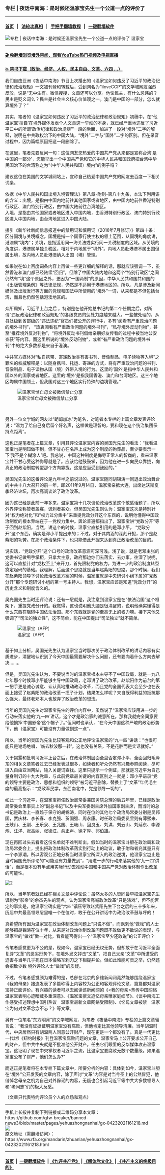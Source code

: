 ### 专栏 | 夜话中南海：是时候还温家宝先生一个公道一点的评价了
------------------------

#### [首页](https://github.com/gfw-breaker/banned-news3/blob/master/README.md) &nbsp;&nbsp;|&nbsp;&nbsp; [法轮功真相](https://github.com/begood0513/basic/blob/master/README.md)  &nbsp;&nbsp;|&nbsp;&nbsp; [手把手翻墙教程](https://github.com/gfw-breaker/guides/wiki)  &nbsp;&nbsp;|&nbsp;&nbsp; [一键翻墙软件](https://github.com/gfw-breaker/nogfw/blob/master/README.md)  



<div id="headerimg">
 <img alt="专栏 | 夜话中南海：是时候还温家宝先生一个公道一点的评价了" src="https://www.rfa.org/mandarin/zhuanlan/yehuazhongnanhai/gx-04232021161218.html/@@images/1efdba60-e6d3-4c05-829f-1f21dc1d8704.jpeg" title="专栏 | 夜话中南海：是时候还温家宝先生一个公道一点的评价了"/>
 <span class="lead_image_caption">
  温家宝
 </span>
 <!-- zoomattribute -->
</div>

<hr/>


#### [ 🎬  免翻墙浏览墙外禁闻、观看YouTube热门视频及电视直播](https://github.com/gfw-breaker/HelloWorld)

#### [ 💥  禁书下载（政治、经济、人权、民主自由、文革、六四 ...）](https://github.com/gfw-breaker/books/blob/master/README.md)

<div id="storytext">
 <p>
 </p>
 <p>
  我们自由亚洲《夜话中南海》节目上次播出的《温家宝如何违反了习近平的政治纪律和政治规矩》一文被刊登和转载后，受到网名为“iloveCCP”的文学城网友强烈反驳，说是“无中生有。微信搜搜，文章还可以分享。他论民主，有什么忌讳的？民主是贬义词么？民主是社会主义核心价值观之一。澳门是中国的一部分，怎么就算境外了？”
  <br/>
  <br/>
  其实，笔者的《温家宝如何违反了习近平的政治纪律和政治规矩》初稿中，在“他温家宝‘擅自’在境外媒体发表个人文章这一举动的本身，就已经严重地违反了习近平口中的所谓‘政治纪律和政治规矩’”一段的后面，加进了一段对“境外”二字的解释，说明在中共政权治下的中国大陆，“境外”二字与“国外”二字的区别。但在录音过程中，因为篇幅原因把这一段删除了。
  <br/>
  <br/>
  在这里，笔者先要反问一句：这位网友您热爱的中国共产党从来都是宣称台湾‘是中国的一部分’，您能举出一个中国共产党和它的中华人民共和国政府把台湾中华民国治下的台湾称之为“（中华人民共和国）境内”的例子吗？
  <br/>
  <br/>
  建议这位在美国的文学城网站上，宣称自己热爱中国共产党的网友去百度一下相关词条。
  <br/>
  <br/>
  依据《中华人民共和国出境入境管理法》第八章-附则-第八十九条，本法下列用语的含义：出境，是指由中国内地前往其他国家或者地区，由中国内地前往香港特别行政区、澳门特别行政区，由中国大陆前往台湾地区。
  <br/>
  入境，是指由其他国家或者地区进入中国内地，由香港特别行政区、澳门特别行政区进入中国内地，由台湾地区进入中国大陆。
  <br/>
  <br/>
  援引《新华社新闻信息报道中的禁用词和慎用词（2016年7月修订）》第四十条：区分国境与关境概念。国境是指一个国家行使主权的领土范围，从国境的角度讲，港澳属“境内”；关境，是指适用同一海关法或实行同一关税制度的区域。从关境的角度讲，港澳属单独关税区，相对于内地属于“境外”。内地人员赴港澳不属出国但属出境，故内地人员赴港澳纳入出国（境）管理。
  <br/>
  <br/>
  如果说在如上百度词条内容上再做一些更详细的解释的话，那就应该强调一下，虽然香港和澳门都已经陆续“回归”，但除了中国大陆内地和这两个“特别行政区”之间仍然有“境”这个原因之外，更因为“一国两制”的原因，中华人民共和国共和国的《出版管理条例》等法律法规，仍然是不适用于港澳地区的。所以，凡是涉及新闻媒体及出版发行等方面的党规和国法中所使用的“境外”一词，从来都是不但包括台湾，而且也仍然包括港澳地区的。
  <br/>
  <br/>
  众所周知，习近平上台之后 ，特别是在他开始总书记的第二个任期之后，对所谓“违反政治纪律和政治规矩”的各级党员的惩处力度越来越大。一些被处理的，从县处级到省部级的“违法违纪”官员们被公开的罪行中，多有“阅看有严重政治问题的境外书刊”， “热衷阅看有严重政治问题的境外书刊”，“私存境外反动刊物”，甚至“推荐境外反对刊物”，“将境外反动书刊借给亲朋好友传看的过程中被当地公安查获”等内容。而这里所说的“境外反动刊物”，或者“有严重政治问题的境外书刊”中的绝大多数都是来自于港澳。
  <br/>
  <br/>
  中共官方媒体对“私自携带、寄递政治类有害书刊、音像制品、电子读物等入境”之罪名的权威解释是：以随身携带、托运、寄递的方式，将有严重政治问题的书刊、音像制品、电子读物从国（境）外带入境的行为。这里的‘国外’是指中华人民共和国以外的国家或者地区。这里的‘境外’是指我国香港、澳门和台湾地区。这三个地区均属中国领土，但我国对这三个地区实行特殊的边境管理。”
 </p>
 <p>
  <figure class="image-richtext image-inline captioned" style="width:620px;">
   <img alt="温家宝悼亡母文被微信禁止分享" src="https://www.rfa.org/mandarin/zhuanlan/yehuazhongnanhai/gx-04232021161218.html/85775c9e-4990-454e-9dcb-7ccbabcfacda.jpeg/@@images/0393be10-5db2-443b-9344-f716d3754f8e.jpeg" title="3"/>
   <figcaption class="image-caption">
    温家宝悼亡母文被微信禁止分享
   </figcaption>
   <small>
   </small>
  </figure>
  <br/>
  <br/>
  另外一位文学城的网友以“朗姆加冰”为笔名，对笔者本专栏的上篇文章发表评论说：“温为了给自己身后留个好名声，这样做是理智的，要和现在这个统治集团保持点距离”。
  <br/>
  <br/>
  这也正是笔者在上篇文章，引用其评论温家宝内容的吴国光先生的看法：“我看温家宝也是明知做不到，但不甘心在名声上成为这个制度的殉葬品，至少要表示一下‘我不是个糊涂人’吧。我总说，中国这种制度是侮辱正常人的智商的，看来温家宝并不甘心受这种侮辱就是了。应该给他鼓鼓掌，因为他在进一步向民众靠拢，向真正的政治制度转型那个方向靠拢，这是应当受到鼓励的。”
  <br/>
  <br/>
  吴国光先生的这番评论是九年半之前说过的。温家宝随同胡锦涛一同退出政治舞台的中共十八大召开的前一年，即2011年9月14日，温家宝亲抵大连，出席达沃斯夏季经济论坛，再次高调谈论了政治改革。
  <br/>
  <br/>
  因为这已经是此前一年多来，温家宝第十几次谈论政治改革这个敏感话题了，所以外界评论称赞者盖寡，讽刺者甚众。但吴国光先生则认为：温家宝这次是特别针对“权力绝对化”和“权力过分集中”来重提党政分开这个东西的，说明他懂得中国政治制度的根本弊端在于一党权力集中。舆论普遍都指出了，温家宝讲“党政分开”等于回到赵紫阳。当然，讲这个的时候，温家宝直接引用的是邓小平。 “党政分开”这个东西，确实是邓小平提出来的；不过，对于其内涵的深刻开掘，那个是赵紫阳的功劳。在那个政治条件下，也只能借此开掘来达到真正政治改革的目的。
  <br/>
  <br/>
  说实话，“党政分开”这个口号的政治改革意涵可深可浅。浅了说，就是老邓主张的党委书记做甩手掌柜，只拿大主意，政府那边你们去落实、去办事。往深了说呢，这可以直接针对“党权至上”来开刀，首先限制党的权力，为进一步的政治制度转型奠定起码的基础。我理解，后面这个思路就是当年赵紫阳的思路。那个时候，我们在赵紫阳领导下讨论政治改革方案的时候，温家宝就是中央研讨小组下属的“党政分开”那个专题研讨小组的第一号主持人。我想，温家宝应该是知道“党政分开”的历史含义和制度含义的。
  <br/>
  <br/>
  吴光国先生当时还评论说：还有一层就是，我注意到温家宝是在“依法治国”这个框架下，重提党政分开的。我觉得，这也说明他头脑是很清醒的，说明他确实懂得是什么东西在阻碍中国依法治国。那个东西就是党的至高无上的权力嘛。接下来他又强调了“司法的独立性”，这不简单，能在中国提出“司法独立”就不简单。
 </p>
 <p>
  <figure class="image-richtext image-inline captioned" style="width:620px;">
   <img alt="温家宝（AFP）" src="https://www.rfa.org/mandarin/zhuanlan/yehuazhongnanhai/gx-04232021161218.html/2b526b08-7ae3-4fec-8ffc-4ca2e39f2748.jpeg/@@images/ad07489b-b4ba-490e-86ef-addc239a78b5.jpeg" title="1"/>
   <figcaption class="image-caption">
    温家宝（AFP）
   </figcaption>
   <small>
   </small>
  </figure>
  <br/>
  基于如上分析，吴国光先生认为温家宝当时那次关于政治体制改革的讲话内容有实质进步，清醒地认识到了今天中国最需要解决什么问题，还有要向着什么方向去解决……。
  <br/>
  <br/>
  但是，吴国光先生认为，不要说当时的温家宝根本主导不了中国政局，就是一九八七年那个时候邓小平能够主导中国政局，老邓讲了政治改革，赵紫阳作为前台的第一把手更是诚心诚意、认认真地推动政治改革，而且党的全国代表大会至少也在表面上接受了赵紫阳的政治改革一揽子计划，结果怎么样呢？来自既得利益的抵抗那么强大，最终老邓本人也放弃了政治改革的想法。
  <br/>
  <br/>
  当年的吴国光先生对温家宝先生的评价内容中，虽然说了“温家宝应该用进一步的行动来落实他的‘九一四’讲话，这个才是政治家的诚意所在，那样我就完全同意要给他摘掉‘中国影帝’这个帽子了。”但同时也承认，“在今天中国这种严峻的政治形势下，他（温家宝）可能没有力量做到这一点”。
  <br/>
  <br/>
  所以，当年的吴国光先生比较客观和公正地评论温家宝的“九一四”讲话：“也很可能只是谢场绝唱，‘临去秋波那一转’。这也没有关系，不是花腔而是实话就好。”
  <br/>
  <br/>
  关于揭露和批判习近平上台之后，在政治体制层面全盘否定邓小平，全面回归毛泽东的相关文章笔者过去已经发表过很多，如读者和听众仍然有兴趣参照阅读，尽可进入自由亚洲网站，输入关键词查找。这里只提示一个例证，那就是习近平为自己量身制订的十九大党章，与此前党章最关键的内容区别之一就是：邓小平语录“党的领导主要是政治、思想和组织的领导”被习近平删除，替换上了“文革”年代毛主席的最高指示：“党政军民学，东西南北中，党是领导一切的”。
  <br/>
  <br/>
  如此一个习近平，在温家宝担任政治局常委兼国务院总理的后五年里，已经是政治局常委会里事实上的“副总书记”以及中央军委副主席外加国家副主席，而当时的总书记是政治上一直趋于保守的胡锦涛，同时在位的其他七个政治局常委分别是吴邦国，贾庆林、李长春、李克强、贺国强、周永康。时任政治局委员里则有薄煕来、王歧山、王刚、王乐泉、王兆国、王岐山、回良玉、刘淇、刘云山、刘延东、李源潮、汪洋、张高丽、张德江、俞正声、徐才厚、郭伯雄。
  <br/>
  <br/>
  现在再回过头去看看这份名单就不难判断出，假如当时的温家宝斗胆在政治局和政治局常委会上，提出把政治体制改革落实到行动上的动议，敢于附和者充其量只有一个李源潮。所以客观公正地分析当时温家宝所深入的政治逆境，他温家宝岂止是当时吴国光所评论的“可能没有力量做到”，“用进一步的行动来落实他的‘九一四’讲话”，而是根本没有半点用实际行动去推动中国和中国共产党对政治体制作出改革的可能性。
 </p>
 <p>
  <img alt="2" class="image-richtext image-inline captioned" src="https://www.rfa.org/mandarin/zhuanlan/yehuazhongnanhai/gx-04232021161218.html/4a962b1d-cfd6-4456-bccb-706dcb18b2b0.jpeg" title="2"/>
  <br/>
  <br/>
  所以，当年笔者就已经在相关文章中评论说：虽然太多的人赞同最早把温家宝先生讽刺为“影帝”的余杰先生的观点，认为温家宝高喊政治改革“只是演戏”，但不能否定的事实是，他温家宝确实是“六四”镇压导致赵紫阳先生下台之后的三十多年来，历届中共最高领导层里唯一个在位时，敢于在公开讲话中为政治改革鼓与呼的！
  <br/>
  <br/>
  真希望所有因为温家宝在政治体制改革问题上“只说不做”，而讽刺他“做戏”的人士能够把胡锦涛在位十年，从来是对政治体制改革问题既不敢做更不敢说的表现，与温家宝的“做戏”做一对比，看看能否得出一个“温家宝至少还敢说”的公正评价？
  <br/>
  <br/>
  令笔者感觉更为不公的是，现如今，温家宝已经无权无势，但却敢于在习近平全面复辟“文革”的恶劣形势下，在境外发文抨击“文革”，把自己父亲“文革”中所遭受的迫害与当年几乎死在日本侵略军刺刀之下相提并论。但如此难能可贵之举，仍然还会招致少数 境外评论人士“做戏”的质疑。
  <br/>
  <br/>
  不过，令笔者感觉颇为难得的是，总部在北京的多维新闻网竟然能够围绕温家宝《我的母亲》接连发表了多篇称得上内容较为公正和客观评论文章，篇篇都对温家宝持正面评价。有兴趣的读者可以去阅读该新闻网的《&lt;我的母亲&gt;热传中国网络　温家宝表明心迹暗藏多重深意》、《温家宝撰文追忆母亲曝家庭细节》、《谈中南海工作感受描述理想中国引热议　温家宝最新文章网络受限制》、《忆母文章被禁　温家宝为何对文革念念不忘？》等文章。
  <br/>
  <br/>
  另有一位笔名“东方明月”的文学城网友，为笔者《夜话中南海》专栏的上篇文章留言说：“我没有证据证明温家宝没有腐败，但他肯定比其他领导清廉。当年胡温时代，中央居然只有胡温两人同意公开财产，现在更是一个都没有了。真是一代更比一代烂!《纽约时报》刊登温家宝腐败问题的文章，温家宝马上公开要求公开自己的财产，但中共中央就是不批准他公开财产，任由它们眼里的反华媒体攻击温家宝。这证明了现在中央掌权者习近平之流，比温家宝要腐败无数个数量级。如果温家宝公布了财产，他们怎么办?”
  <br/>
  <br/>
  而这正是笔者将在本专栏下篇文章中，所要分析的内容：具体到如今，温家宝斗胆在“境外”公开发表的文章内容，除了声讨“文革”内容是对当今圣上的公然冒犯，他借悼念母亲之机为自己对外辟谣的内容，无疑也会引起习近平等中共大多数领导人和“老同志”们的极大反感。
 </p>
 <p>
  （文章只代表特约评论员个人的立场和观点）
 </p>
</div>

<hr/>
手机上长按并复制下列链接或二维码分享本文章：<br/>
https://github.com/gfw-breaker/banned-news3/blob/master/pages/yehuazhongnanhai/gx-04232021161218.md <br/>
<a href='https://github.com/gfw-breaker/banned-news3/blob/master/pages/yehuazhongnanhai/gx-04232021161218.md'><img src='https://github.com/gfw-breaker/banned-news3/blob/master/pages/yehuazhongnanhai/gx-04232021161218.md.png'/></a> <br/>
原文地址（需翻墙访问）：https://www.rfa.org/mandarin/zhuanlan/yehuazhongnanhai/gx-04232021161218.html


------------------------
#### [首页](https://github.com/gfw-breaker/banned-news3/blob/master/README.md) &nbsp;|&nbsp; [一键翻墙软件](https://github.com/gfw-breaker/nogfw/blob/master/README.md) &nbsp;| [《九评共产党》](https://github.com/gfw-breaker/9ping.md/blob/master/README.md#九评之一评共产党是什么) | [《解体党文化》](https://github.com/gfw-breaker/jtdwh.md/blob/master/README.md) | [《共产主义的终极目的》](https://github.com/gfw-breaker/gczydzjmd.md/blob/master/README.md)


<img src='http://gfw-breaker.win/banned-news3/pages/yehuazhongnanhai/gx-04232021161218.md' width='0px' height='0px'/>
